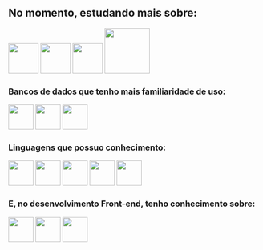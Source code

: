 
## No momento, estudando mais sobre:
<div>
  
<img widht="60" height="60" src="https://cdn.jsdelivr.net/gh/devicons/devicon@latest/icons/spring/spring-original-wordmark.svg" />
<img widht="60" height="60" src="https://cdn.jsdelivr.net/gh/devicons/devicon@latest/icons/nodejs/nodejs-original-wordmark.svg" />          
<img widht="60" height="60" src="https://cdn.jsdelivr.net/gh/devicons/devicon@latest/icons/react/react-original-wordmark.svg" />
<img widht="80" height="90" src="https://cdn.jsdelivr.net/gh/devicons/devicon@latest/icons/tailwindcss/tailwindcss-original-wordmark.svg" />       
</div>

### Bancos de dados que tenho mais familiaridade de uso:
<div>
<img widht="50" height="50" src="https://cdn.jsdelivr.net/gh/devicons/devicon/icons/mysql/mysql-original-wordmark.svg" />
<img widht="50" height="50" src="https://cdn.jsdelivr.net/gh/devicons/devicon/icons/mongodb/mongodb-original-wordmark.svg" />
<img widht="50" height="50" src="https://cdn.jsdelivr.net/gh/devicons/devicon@latest/icons/postgresql/postgresql-original-wordmark.svg" />        
</div>

### Linguagens que possuo conhecimento:
<div>
<img widht="50" height="50" src="https://cdn.jsdelivr.net/gh/devicons/devicon/icons/java/java-original-wordmark.svg" />
<img widht="50" height="50" src="https://cdn.jsdelivr.net/gh/devicons/devicon/icons/python/python-original-wordmark.svg" />
<img widht="50" height="50" src="https://cdn.jsdelivr.net/gh/devicons/devicon/icons/typescript/typescript-original.svg" />
<img widht="50" height="50" src="https://cdn.jsdelivr.net/gh/devicons/devicon/icons/javascript/javascript-original.svg" />
<img widht="50" height="50" src="https://cdn.jsdelivr.net/gh/devicons/devicon@latest/icons/php/php-original.svg" />
</div>

### E, no desenvolvimento Front-end, tenho conhecimento sobre:
<div>
<img widht="50" height="50" src="https://cdn.jsdelivr.net/gh/devicons/devicon/icons/html5/html5-original-wordmark.svg" />
<img widht="50" height="50" src="https://cdn.jsdelivr.net/gh/devicons/devicon/icons/css3/css3-original-wordmark.svg" />
<img widht="50" height="50" src="https://cdn.jsdelivr.net/gh/devicons/devicon@latest/icons/bootstrap/bootstrap-original-wordmark.svg" />
</div>
<!--
[![Anurag's GitHub stats](https://github-readme-stats.vercel.app/api?username=Ramonsouzadasilva&theme=tokyonight)](https://github.com/Ramonsouzadasilva/github-readme-stats)
[![Top Langs](https://github-readme-stats.vercel.app/api/top-langs/?username=Ramonsouzadasilva&hide_progress=true&theme=tokyonight)](https://github.com/anuraghazra/github-readme-stats)
-->
